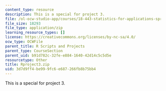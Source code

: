 ```yaml
---
content_type: resource
description: This is a special for project 3.
file: /ol-ocw-studio-app/courses/18-443-statistics-for-applications-spring-2015/3d7d9ff4be999fc6e687266fb8b75bb4_Rproject3.zip
file_size: 18293
file_type: application/zip
learning_resource_types: []
license: https://creativecommons.org/licenses/by-nc-sa/4.0/
ocw_type: OCWFile
parent_title: R Scripts and Projects
parent_type: CourseSection
parent_uid: b91d782c-32fe-e884-1640-42d14c5c5d5e
resourcetype: Other
title: Rproject3.zip
uid: 3d7d9ff4-be99-9fc6-e687-266fb8b75bb4
---
```

This is a special for project 3.